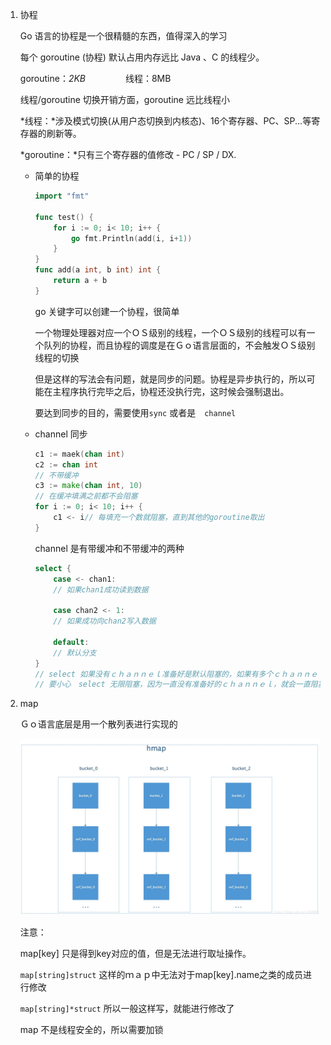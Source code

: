 1. 协程

   Go 语言的协程是一个很精髓的东西，值得深入的学习

   每个 goroutine (协程) 默认占用内存远比 Java 、C 的线程少。

   goroutine：*2KB*  　　　　线程：8MB

   线程/goroutine 切换开销方面，goroutine 远比线程小 

   *线程：*涉及模式切换(从用户态切换到内核态)、16个寄存器、PC、SP...等寄存器的刷新等。

   *goroutine：*只有三个寄存器的值修改 - PC / SP / DX.

   * 简单的协程

     ```go
     import "fmt"
     
     func test() {
         for i := 0; i< 10; i++ {
             go fmt.Println(add(i, i+1))
         }
     }
     func add(a int, b int) int {
         return a + b
     }
     ```

     go 关键字可以创建一个协程，很简单

     一个物理处理器对应一个ＯＳ级别的线程，一个ＯＳ级别的线程可以有一个队列的协程，而且协程的调度是在Ｇｏ语言层面的，不会触发ＯＳ级别线程的切换

     但是这样的写法会有问题，就是同步的问题。协程是异步执行的，所以可能在主程序执行完毕之后，协程还没执行完，这时候会强制退出。

     要达到同步的目的，需要使用`sync` 或者是　`channel` 

   * channel 同步

     ```go
     c1 := maek(chan int)
     c2 := chan int
     // 不带缓冲
     c3 := make(chan int, 10)
     // 在缓冲填满之前都不会阻塞
     for i := 0; i< 10; i++ {
         c1 <- i// 每填充一个数就阻塞，直到其他的goroutine取出
     }
     ```

     channel 是有带缓冲和不带缓冲的两种

     ```go
     select {
         case <- chan1:
         // 如果chan1成功读到数据
          
         case chan2 <- 1:
         // 如果成功向chan2写入数据
      
         default:
         // 默认分支
     }
     // select 如果没有ｃｈａｎｎｅｌ准备好是默认阻塞的，如果有多个ｃｈａｎｎｅｌ准备好，随机选择一个执行
     // 要小心　select 无限阻塞，因为一直没有准备好的ｃｈａｎｎｅｌ，就会一直阻塞，不会结束。所以一般都会有一个　context.Done()函数作为外部结束的一个判断
     ```

2. map

   Ｇｏ语言底层是用一个散列表进行实现的

   ![](./map.png)

   注意：

   map[key] 只是得到key对应的值，但是无法进行取址操作。

   `map[string]struct` 这样的ｍａｐ中无法对于map[key].name之类的成员进行修改

   `map[string]*struct` 所以一般这样写，就能进行修改了

   map 不是线程安全的，所以需要加锁